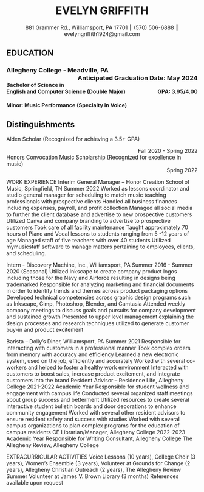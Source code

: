 
# <div align=center>EVELYN GRIFFITH</div>

<div align="center">881 Grammer Rd., Williamsport, PA 17701 ┃ (570) 506-6888 ┃ evelyngriffith1924@gmail.com</div>

## EDUCATION
### Allegheny College - Meadville, PA 	<div dir="auto" style="float: right">Anticipated Graduation Date: May 2024</div>
#### Bachelor of Science in English and Computer Science (Double Major)<div dir="auto" style="float: right">GPA: 3.95/4.00</div>
#### Minor: Music Performance (Specialty in Voice)   

## Distinguishments
Alden Scholar (Recognized for achieving a 3.5+ GPA)	<div align="right">Fall 2020 - Spring 2022</div>
Honors Convocation Music Scholarship (Recognized for excellence in music) <div align="right">Spring 2022</div>

WORK EXPERIENCE
Interim General Manager – Honor Creation School of Music, Springfield, TN   	                            Summer 2022
Worked as lessons coordinator and studio general manager for scheduling to match music teaching professionals with prospective clients
Handled all business finances including expenses, payroll, and profit collection
Managed all social media to further the client database and advertise to new prospective customers
Utilized Canva and company branding to advertise to prospective customers
Took care of all facility maintenance
Taught approximately 70 hours of Piano and Vocal lessons to students ranging from 5 -12 years of age
Managed staff of five teachers with over 40 students
Utilized mymusicstaff software to manage matters pertaining to employees, clients, and scheduling. 

Intern - Discovery Machine, Inc., Williamsport, PA   		         Summer 2016 - Summer 2020 (Seasonal)
Utilized Inkscape to create company product logos including those for the Navy and Airforce resulting in designs being trademarked 
Responsible for analyzing marketing and financial documents in order to identify trends and themes across product packaging options  
Developed technical competencies across graphic design programs such as Inkscape, Gimp, Photoshop, Blender, and Camtasia
Attended weekly company meetings to discuss goals and pursuits for company development and sustained growth
Presented to upper level management explaining the design processes and research techniques utilized to generate customer buy-in and product excitement 

Barista – Dolly’s Diner, Williamsport, PA							Summer 2021
Responsible for interacting with customers in a professional manner
Took complex orders from memory with accuracy and efficiency
Learned a new electronic system, used on the job, efficiently and accurately
Worked with several co-workers and helped to foster a healthy work environment
Interacted with customers to boost sales, increase product excitement, and integrate customers into the brand
Resident Advisor – Residence Life, Allegheny College 				       2021-2022 Academic Year
Responsible for student wellness and engagement with campus life
Conducted several organized staff meetings about group success and betterment
Utilized resources to create several interactive student bulletin boards and door decorations to enhance community engagement
Worked with several other resident advisors to ensure resident safety and success with studies
Worked with several campus organizations to plan complex programs for the education of campus residents
CE Librarian/Manager, Allegheny College 		                           2022-2023 Academic Year
Responsible for 
Writing Consultant, Allegheny College
The Allegheny Review, Allegheny College


EXTRACURRICULAR ACTIVITIES
Voice Lessons (10 years), College Choir (3 years), Women’s Ensemble (3 years), Volunteer at Grounds for Change (2 years), Allegheny Christian Outreach (2 years), The Allegheny Review Summer Volunteer at James V. Brown Library (3 months)
References available upon request	




